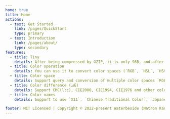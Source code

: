 ```yaml
---
home: true
title: Home
actions:
  - text: Get Started
    link: /pages/QuickStart
    type: primary
  - text: Introduction
    link: /pages/about/
    type: secondary
features:
  - title: Tiny
    details: After being compressed by GZIP, it is only 96B, and after decompression, it is only about 15K
  - title: Color operation
    details: You can use it to convert color spaces (`RGB`, `HSL`, `HSV`, `HSI`, `HWB`, `XYZ`, `LAB`, `LCH`, `xyY`). Easy to use.
  - title: Color space
    details: Support query and conversion of multiple color spaces `RGB`, `HSL`, `HSV`, `HSI`, `HWB`, `XYZ`, `LAB`, `LCH`, `xyY`
  - title: Color difference (⊿E)
    details: Support CMC(l:c), CIE2000, CIE1994, CIE1976 and other color difference query
  - title: Color names
    details: Support to use `X11`, `Chinese Traditional Color`, `Japanese Traditional Color` types of color names to get the colors. you can also customize the color names.

footer: MIT Licensed | Copyright © 2022-present Waterbeside (Natron Kan)
---
```


